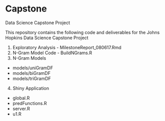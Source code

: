 # Capstone
Data Science Capstone Project

This repository contains the following code and deliverables for the Johns Hopkins Data Science Capstone Project
1. Exploratory Analysis - MilestoneReport_080617.Rmd
2. N-Gram Model Code - BuildNGrams.R
3. N-Gram Models
- models/uniGramDF
- models/biGramDF
- models/triGramDF
4. Shiny Application
- global.R
- predFunctions.R
- server.R
- u1.R
